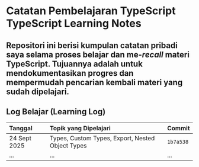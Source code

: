 # Catatan Pembelajaran TypeScript TypeScript Learning Notes 

Repositori ini berisi kumpulan catatan pribadi saya selama proses belajar dan me-*recall* materi TypeScript. Tujuannya adalah untuk mendokumentasikan progres dan mempermudah pencarian kembali materi yang sudah dipelajari.
---

## Log Belajar (Learning Log)

| Tanggal        | Topik yang Dipelajari                                    | Commit                                                              |
| :------------- | :------------------------------------------------------- | :------------------------------------------------------------------ |
| 24 Sept 2025   | Types, Custom Types, Export, Nested Object Types         | `1b7a538` |
| ...            | ...                                                      | ...                                                                 |
